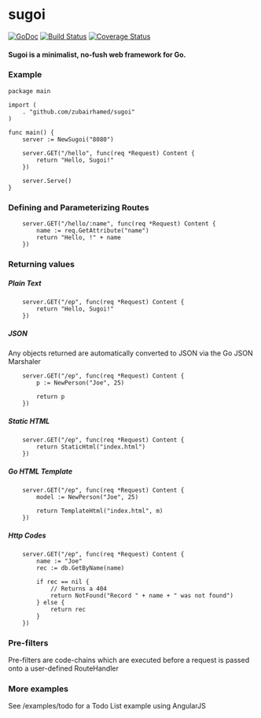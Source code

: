 # sugoi
[![GoDoc](https://godoc.org/github.com/zubairhamed/sugoi?status.svg)](https://godoc.org/github.com/zubairhamed/sugoi)
[![Build Status](https://drone.io/github.com/zubairhamed/sugoi/status.png)](https://drone.io/github.com/zubairhamed/sugoi/latest)
[![Coverage Status](https://coveralls.io/repos/zubairhamed/sugoi/badge.svg?branch=master)](https://coveralls.io/r/zubairhamed/sugoi?branch=master)

#### Sugoi is a minimalist, no-fush web framework for Go.

### Example
```
package main

import (
	. "github.com/zubairhamed/sugoi"
)

func main() {
	server := NewSugoi("8080")
	
	server.GET("/hello", func(req *Request) Content {
		return "Hello, Sugoi!"
	})
	
	server.Serve()
}
```

### Defining and Parameterizing Routes
```
	server.GET("/hello/:name", func(req *Request) Content {
		name := req.GetAttribute("name")
		return "Hello, !" + name
	})

```

### Returning values

##### Plain Text
```
	server.GET("/ep", func(req *Request) Content {
		return "Hello, Sugoi!"
	})

```

##### JSON

Any objects returned are automatically converted to JSON via the Go JSON Marshaler

``` 
	server.GET("/ep", func(req *Request) Content {
		p := NewPerson("Joe", 25)
		
		return p
	})

```

##### Static HTML
```
	server.GET("/ep", func(req *Request) Content {
		return StaticHtml("index.html")
	})
```

##### Go HTML Template
```
	server.GET("/ep", func(req *Request) Content {
		model := NewPerson("Joe", 25)
	
		return TemplateHtml("index.html", m)
	})
```

##### Http Codes
```
	server.GET("/ep", func(req *Request) Content {
		name := "Joe"
		rec := db.GetByName(name)
		
		if rec == nil {
			// Returns a 404
			return NotFound("Record " + name + " was not found") 	
		} else {
			return rec
		}
	})
```

### Pre-filters
Pre-filters are code-chains which are executed before a request is passed onto a user-defined RouteHandler

### More examples
See /examples/todo for a Todo List example using AngularJS





